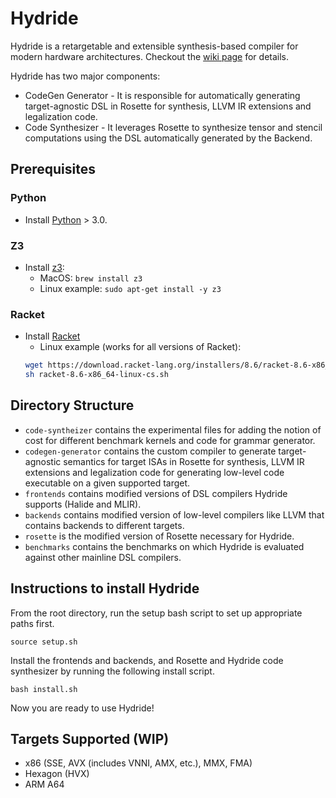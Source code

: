 # Hydride

Hydride is a retargetable and extensible synthesis-based compiler for modern hardware architectures. Checkout the [wiki page](https://github.com/AkashIwnK/Hydride/wiki) for details.

Hydride has two major components:
- CodeGen Generator - It is responsible for automatically generating target-agnostic DSL in Rosette for synthesis, LLVM IR extensions and legalization code.
- Code Synthesizer - It leverages Rosette to synthesize tensor and stencil computations using the DSL automatically generated by the Backend.

## Prerequisites

### Python
- Install [Python](https://www.python.org/downloads/) > 3.0.

### Z3
- Install [z3](https://github.com/Z3Prover/z3):
    - MacOS: `brew install z3`
    - Linux example: `sudo apt-get install -y z3`

### Racket 
- Install [Racket](https://download.racket-lang.org/)
    - Linux example (works for all versions of Racket): 
    ```bash
    wget https://download.racket-lang.org/installers/8.6/racket-8.6-x86_64-linux-cs.sh
    sh racket-8.6-x86_64-linux-cs.sh
    ```

## Directory Structure
- `code-syntheizer` contains the experimental files for adding the notion of cost for different benchmark kernels and code for grammar generator.
- `codegen-generator` contains the custom compiler to generate target-agnostic semantics for target ISAs in Rosette for synthesis, LLVM IR extensions and legalization code for generating low-level code executable on a given supported target.
- `frontends` contains modified versions of DSL compilers Hydride supports (Halide and MLIR).
- `backends` contains modified version of low-level compilers like LLVM that contains backends to different targets.
- `rosette` is the modified version of Rosette necessary for Hydride.
- `benchmarks` contains the benchmarks on which Hydride is evaluated against other mainline DSL compilers.

## Instructions to install Hydride
From the root directory, run the setup bash script to set up appropriate paths first.
```
source setup.sh
```
Install the frontends and backends, and Rosette and Hydride code synthesizer by running the following install script. 
```
bash install.sh
```
Now you are ready to use Hydride!

## Targets Supported (WIP)
- x86 (SSE, AVX (includes VNNI, AMX, etc.), MMX, FMA)
- Hexagon (HVX)
- ARM A64
